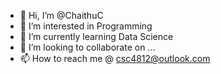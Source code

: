- 👋 Hi, I’m @ChaithuC
- 👀 I’m interested in Programming
- 🌱 I’m currently learning Data Science
- 💞️ I’m looking to collaborate on ...
- 📫 How to reach me @ csc4812@outlook.com

<!---
ChaithuC/ChaithuC is a ✨ special ✨ repository because its `README.md` (this file) appears on your GitHub profile.
You can click the Preview link to take a look at your changes.
--->
